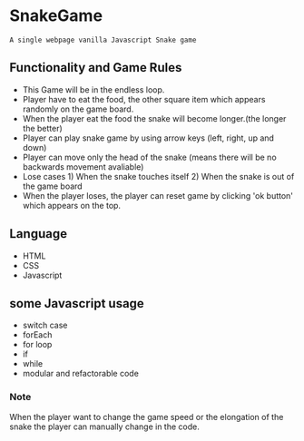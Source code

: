 # SnakeGame

`A single webpage vanilla Javascript Snake game`

## Functionality and Game Rules

* This Game will be in the endless loop.
* Player have to eat the food, the other square item which appears randomly on the game board.
* When the player eat the food the snake will become longer.(the longer the better)
* Player can play snake game by using arrow keys (left, right, up and down)
* Player can move only the head of the snake (means there will be no backwards movement avaliable)
* Lose cases 1) When the snake touches itself 2) When the snake is out of the game board
* When the player loses, the player can reset game by clicking 'ok button' which appears on the top.


## Language 

* HTML
* CSS
* Javascript

## some Javascript usage

* switch case
* forEach
* for loop
* if 
* while
* modular and refactorable code

### Note 

When the player want to change the game speed or the elongation of the snake the player can manually change in the code.
